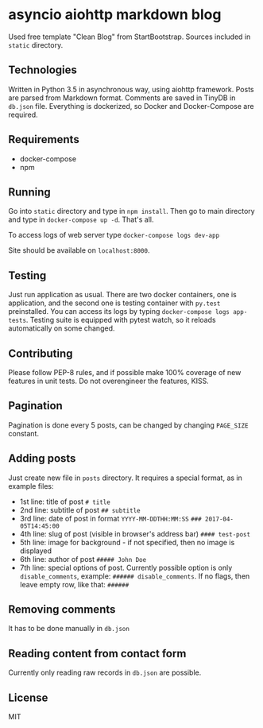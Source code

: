 # asyncio aiohttp markdown blog

Used free template "Clean Blog" from StartBootstrap. Sources included in `static` directory.

## Technologies
Written in Python 3.5 in asynchronous way, using aiohttp framework. Posts are parsed from Markdown format. Comments are saved in TinyDB in `db.json` file.
Everything is dockerized, so Docker and Docker-Compose are required.

## Requirements
* docker-compose
* npm

## Running
Go into `static` directory and type in `npm install`. Then go to main directory and type in `docker-compose up -d`. That's all.

To access logs of web server type `docker-compose logs dev-app`

Site should be available on `localhost:8000`.

## Testing
Just run application as usual. There are two docker containers, one is application, and the second one is testing container with `py.test` preinstalled.
You can access its logs by typing `docker-compose logs app-tests`. Testing suite is equipped with pytest watch, so it reloads automatically on some changed.

## Contributing
Please follow PEP-8 rules, and if possible make 100% coverage of new features in unit tests. Do not overengineer the features, KISS.

## Pagination
Pagination is done every 5 posts, can be changed by changing `PAGE_SIZE` constant.

## Adding posts
Just create new file in `posts` directory. It requires a special format, as in example files:
* 1st line: title of post `# title`
* 2nd line: subtitle of post `## subtitle`
* 3rd line: date of post in format `YYYY-MM-DDTHH:MM:SS` `### 2017-04-05T14:45:00`
* 4th line: slug of post (visible in browser's address bar) `#### test-post`
* 5th line: image for background - if not specified, then no image is displayed
* 6th line: author of post `##### John Doe`
* 7th line: special options of post. Currently possible option is only `disable_comments`, example: `###### disable_comments`. If no flags, then leave empty row, like that: `######`


## Removing comments
It has to be done manually in `db.json`

## Reading content from contact form
Currently only reading raw records in `db.json` are possible.

## License
MIT
